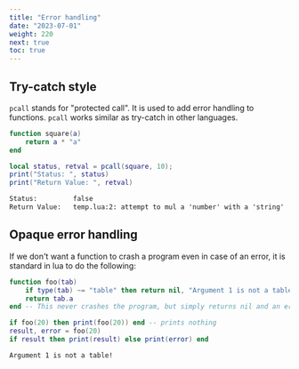 ```yaml
---
title: "Error handling"
date: "2023-07-01"
weight: 220
next: true
toc: true
---
```


## Try-catch style

`pcall` stands for "protected call". It is used to add error handling to functions.
`pcall` works similar as try-catch in other languages.

```lua
function square(a)
    return a * "a"
end

local status, retval = pcall(square, 10);
print("Status: ", status)
print("Return Value: ", retval)
```

```txt {.output}
Status:         false
Return Value:   temp.lua:2: attempt to mul a 'number' with a 'string'
```

## Opaque error handling

If we don't want a function to crash a program even in case of an error, it is standard in lua to do the following:

```lua
function foo(tab)
    if type(tab) ~= "table" then return nil, "Argument 1 is not a table!" end
    return tab.a
end -- This never crashes the program, but simply returns nil and an error message

if foo(20) then print(foo(20)) end -- prints nothing
result, error = foo(20)
if result then print(result) else print(error) end
```

```txt {.output}
Argument 1 is not a table!
```
